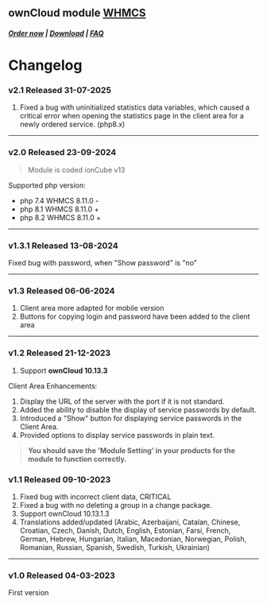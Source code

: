 ## ownCloud module **[WHMCS](https://puqcloud.com/link.php?id=77)**

#####  [Order now](https://puqcloud.com/whmcs-module-owncloud.php) | [Download](https://download.puqcloud.com/WHMCS/servers/PUQ_WHMCS-ownCloud/) | [FAQ](https://faq.puqcloud.com/)

# Changelog

### v2.1 Released 31-07-2025
1. Fixed a bug with uninitialized statistics data variables, which caused a critical error when opening the statistics page in the client area for a newly ordered service. (php8.x)

- - - - - -

### v2.0 Released 23-09-2024
> Module is coded ionCube v13

Supported php version:
- php 7.4 WHMCS 8.11.0 -
- php 8.1 WHMCS 8.11.0 +
- php 8.2 WHMCS 8.11.0 +

- - - - -

### v1.3.1 Released 13-08-2024
Fixed bug with password, when "Show password" is "no"

- - - - -

### v1.3 Released 06-06-2024
1. Client area more adapted for mobile version
2. Buttons for copying login and password have been added to the client area

- - - - -

### v1.2 Released 21-12-2023

1. Support **ownCloud 10.13.3**

Client Area Enhancements:

1. Display the URL of the server with the port if it is not standard.
2. Added the ability to disable the display of service passwords by default.
3. Introduced a "Show" button for displaying service passwords in the Client Area.
4. Provided options to display service passwords in plain text.

> **You should save the 'Module Setting' in your products for the module to function correctly.**

### v1.1 Released 09-10-2023
 
1. Fixed bug with incorrect client data, CRITICAL
2. Fixed a bug with no deleting a group in a change package.
3. Support ownCloud 10.13.1.3
4. Translations added/updated (Arabic, Azerbaijani, Catalan, Chinese, Croatian, Czech, Danish, Dutch, English, Estonian, Farsi, French, German, Hebrew, Hungarian, Italian, Macedonian, Norwegian, Polish,  Romanian, Russian, Spanish, Swedish, Turkish, Ukrainian)

- - - - -

### v1.0 Released 04-03-2023

First version
